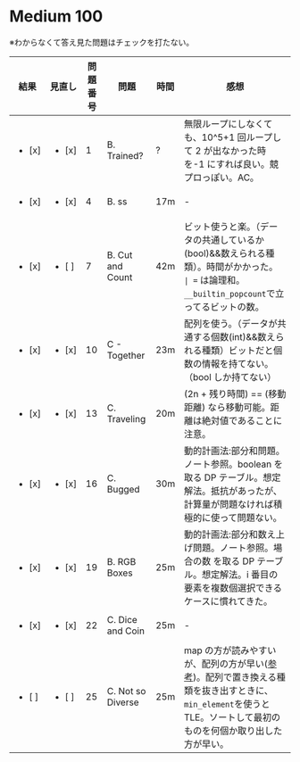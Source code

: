 # Medium 100

※わからなくて答え見た問題はチェックを打たない。

| 結果               | 見直し             | 問題番号 | 問題              | 時間 | 感想                                                                                                                                                                                                                 |
| ------------------ | ------------------ | -------- | ----------------- | ---- | -------------------------------------------------------------------------------------------------------------------------------------------------------------------------------------------------------------------- |
| <ul><li> [x] </ul> | <ul><li> [x] </ul> | 1        | B. Trained?       | ?    | 無限ループにしなくても、10^5+1 回ループして 2 が出なかった時を-1 にすれば良い。競プロっぽい。AC。                                                                                                                    |
| <ul><li> [x] </ul> | <ul><li> [x] </ul> | 4        | B. ss             | 17m  | -                                                                                                                                                                                                                    |
| <ul><li> [x] </ul> | <ul><li> [ ] </ul> | 7        | B. Cut and Count  | 42m  | ビット使うと楽。（データの共通しているか(bool)&&数えられる種類）。時間がかかった。<br> `\| =` は論理和。`__builtin_popcount`で立ってるビットの数。                                                                   |
| <ul><li> [x] </ul> | <ul><li> [x] </ul> | 10       | C - Together      | 23m  | 配列を使う。（データが共通する個数(int)&&数えられる種類）ビットだと個数の情報を持てない。（bool しか持てない）                                                                                                       |
| <ul><li> [x] </ul> | <ul><li> [x] </ul> | 13       | C. Traveling      | 20m  | (2n + 残り時間) == (移動距離) なら移動可能。距離は絶対値であることに注意。                                                                                                                                           |
| <ul><li> [x] </ul> | <ul><li> [x] </ul> | 16       | C. Bugged         | 30m  | 動的計画法:部分和問題。ノート参照。boolean を取る DP テーブル。想定解法。抵抗があったが、計算量が問題なければ積極的に使って問題ない。                                                                                |
| <ul><li> [x] </ul> | <ul><li> [x] </ul> | 19       | B. RGB Boxes      | 25m  | 動的計画法:部分和数え上げ問題。ノート参照。場合の数 を取る DP テーブル。想定解法。i 番目の要素を複数個選択できるケースに慣れてきた。                                                                                 |
| <ul><li> [x] </ul> | <ul><li> [x] </ul> | 22       | C. Dice and Coin  | 25m  | -                                                                                                                                                                                                                    |
| <ul><li> [ ] </ul> | <ul><li> [ ] </ul> | 25       | C. Not so Diverse | 25m  | map の方が読みやすいが、配列の方が早い([参考](https://atcoder.jp/contests/abc081/submissions/me))。配列で置き換える種類を抜き出すときに、`min_element`を使うと TLE。ソートして最初のものを何個か取り出した方が早い。 |
